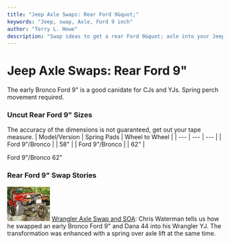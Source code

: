 ```yaml
---
title: "Jeep Axle Swaps: Rear Ford 9&quot;"
keywords: "Jeep, swap, Axle, Ford 9 inch"
author: "Terry L. Howe"
description: "Swap ideas to get a rear Ford 9&quot; axle into your Jeep."
---
```


# Jeep Axle Swaps: Rear Ford 9"
The early Bronco Ford 9" is a good canidate for CJs and YJs.
Spring perch movement required.
### Uncut Rear Ford 9" Sizes
The accuracy of the dimensions is not guaranteed, get out your tape
measure.
| Model/Version | Spring Pads | Wheel to Wheel |
| --- | --- | --- |
| Ford 9"/Bronco |  | 58" |
| Ford 9"/Bronco |  | 62" |

Ford 9"/Bronco  62" 
### Rear Ford 9" Swap Stories
![SOA YJ](/convaxle/fordeb/hutflx1_.jpg)
[Wrangler Axle Swap and SOA](/convaxle/fordeb/):
Chris Waterman tells us how he swapped an early Bronco Ford 9"
and Dana 44 into his Wrangler YJ.  The transformation was enhanced
with a spring over axle lift at the same time.